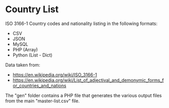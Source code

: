 # Country List

ISO 3166-1 Country codes and nationality listing in the following formats:

* CSV
* JSON
* MySQL
* PHP (Array)
* Python (List - Dict)

Data taken from:
- https://en.wikipedia.org/wiki/ISO_3166-1
- https://en.wikipedia.org/wiki/List_of_adjectival_and_demonymic_forms_for_countries_and_nations

The "gen" folder contains a PHP file that generates the various output files from the main "master-list.csv" file. 
